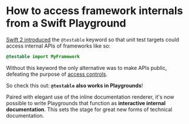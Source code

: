 # How to access framework internals from a Swift Playground

[Swift 2 introduced](https://developer.apple.com/library/prerelease/ios/documentation/DeveloperTools/Conceptual/WhatsNewXcode/Articles/xcode_7_0.html) the `@testable` keyword so that unit test targets could access internal APIs of frameworks like so:

```swift
@testable import MyFramework
```

Without this keyword the only alternative was to make APIs public, defeating the purpose of [access controls].

So check this out: **`@testable` also works in Playgrounds**!

Paired with elegant use of the inline documentation renderer, it's now possible to write Playgrounds that function as **interactive internal documentation**. This sets the stage for great new forms of technical documentation.

[access controls]: https://developer.apple.com/library/prerelease/ios/documentation/Swift/Conceptual/Swift_Programming_Language/AccessControl.html
